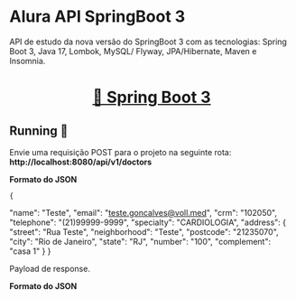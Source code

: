 <div>
    <h1 text-align : justify><strong>Alura API SpringBoot 3</strong></h1>
    <p text-align = justify>API de estudo da nova versão do SpringBoot 3 com as tecnologias: Spring Boot 3, Java 17, Lombok, MySQL/ Flyway, JPA/Hibernate, Maven e Insomnia.</p>
    <div style='text-align:center'>
        <h1 text-align : center>
            <a href="https://kafka.apache.org/">🔗 Spring Boot 3</a>
        </h1>
    </div>

<h2 text-align : justify> 
	Running 🚀
</h2>
<p text-align = justify>Envie uma requisição POST para o projeto na seguinte rota: <strong> http://localhost:8080/api/v1/doctors </strong></p>

<p><strong>Formato do JSON</strong></p>

	{
"name": "Teste",
"email": "teste.goncalves@voll.med",
"crm": "102050",
"telephone": "(21)99999-9999",
"specialty": "CARDIOLOGIA",
"address": {
    "street": "Rua Teste",
    "neighborhood": "Teste",
    "postcode": "21235070",
    "city": "Rio de Janeiro",
    "state": "RJ",
    "number": "100",
    "complement": "casa 1"
    }
}

<p text-align = justify>Payload de response. </p>


<p><strong>Formato do JSON</strong></p>
</div>
